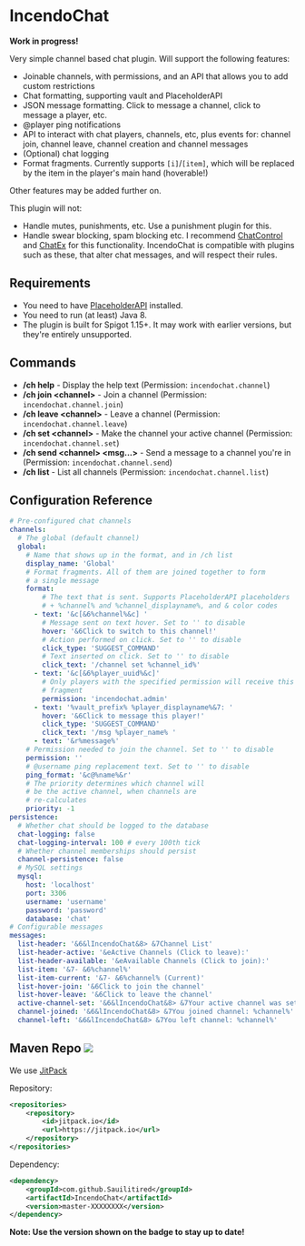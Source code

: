 # IncendoChat

**Work in progress!** 

Very simple channel based chat plugin. Will support the following features:
- Joinable channels, with permissions, and an API that allows you to add custom restrictions
- Chat formatting, supporting vault and PlaceholderAPI 
- JSON message formatting. Click to message a channel, click to message a player, etc. 
- @player ping notifications
- API to interact with chat players, channels, etc, plus events for: channel join,
 channel leave, channel creation and channel messages
- (Optional) chat logging
- Format fragments. Currently supports `[i]`/`[item]`, which will be replaced by 
  the item in the player's main hand (hoverable!)

Other features may be added further on.

This plugin will not:
- Handle mutes, punishments, etc. Use a punishment plugin for this.
- Handle swear blocking, spam blocking etc. I recommend [ChatControl](https://www.spigotmc.org/resources/chatcontrol™-the-ultimate-chat-plugin-500-000-downloads-1-2-5-1-15-2.271/)
and [ChatEx](https://dev.bukkit.org/projects/chatex) for this functionality. IncendoChat
is compatible with plugins such as these, that alter chat messages, and will respect
their rules.

## Requirements
- You need to have [PlaceholderAPI](https://www.spigotmc.org/resources/placeholderapi.6245/) installed.
- You need to run (at least) Java 8.
- The plugin is built for Spigot 1.15+. It may work with earlier versions, but they're entirely unsupported.

## Commands
- **/ch help** - Display the help text (Permission: `incendochat.channel`)
- **/ch join \<channel\>** - Join a channel (Permission: `incendochat.channel.join`)
- **/ch leave \<channel\>** - Leave a channel (Permission: `incendochat.channel.leave`)
- **/ch set \<channel\>** - Make the channel your active channel (Permission: `incendochat.channel.set`)
- **/ch send \<channel\> \<msg...\>** - Send a message to a channel you're in (Permission: `incendochat.channel.send`)
- **/ch list** - List all channels (Permission: `incendochat.channel.list`)

## Configuration Reference

```yaml
# Pre-configured chat channels
channels:
  # The global (default channel)
  global:
    # Name that shows up in the format, and in /ch list
    display_name: 'Global'
    # Format fragments. All of them are joined together to form
    # a single message
    format:
        # The text that is sent. Supports PlaceholderAPI placeholders
        # + %channel% and %channel_displayname%, and & color codes
      - text: '&c[&6%channel%&c] '
        # Message sent on text hover. Set to '' to disable 
        hover: '&6Click to switch to this channel!'
        # Action performed on click. Set to '' to disable
        click_type: 'SUGGEST_COMMAND'
        # Text inserted on click. Set to '' to disable
        click_text: '/channel set %channel_id%'
      - text: '&c[&6%player_uuid%&c]'
        # Only players with the specified permission will receive this
        # fragment
        permission: 'incendochat.admin'
      - text: '%vault_prefix% %player_displayname%&7: '
        hover: '&6Click to message this player!'
        click_type: 'SUGGEST_COMMAND'
        click_text: '/msg %player_name% '
      - text: '&r%message%'
    # Permission needed to join the channel. Set to '' to disable
    permission: ''
    # @username ping replacement text. Set to '' to disable
    ping_format: '&c@%name%&r'
    # The priority determines which channel will
    # be the active channel, when channels are
    # re-calculates
    priority: -1
persistence:
  # Whether chat should be logged to the database
  chat-logging: false
  chat-logging-interval: 100 # every 100th tick
  # Whether channel memberships should persist
  channel-persistence: false
  # MySQL settings
  mysql:
    host: 'localhost'
    port: 3306
    username: 'username'
    password: 'password'
    database: 'chat'
# Configurable messages
messages:
  list-header: '&6&lIncendoChat&8> &7Channel List'
  list-header-active: '&eActive Channels (Click to leave):'
  list-header-available: '&eAvailable Channels (Click to join):'
  list-item: '&7- &6%channel%'
  list-item-current: '&7- &6%channel% (Current)'
  list-hover-join: '&6Click to join the channel'
  list-hover-leave: '&6Click to leave the channel'
  active-channel-set: '&6&lIncendoChat&8> &7Your active channel was set to: %channel%'
  channel-joined: '&6&lIncendoChat&8> &7You joined channel: %channel%'
  channel-left: '&6&lIncendoChat&8> &7You left channel: %channel%'
```

## Maven Repo [![](https://jitpack.io/v/Sauilitired/IncendoChat.svg)](https://jitpack.io/#Sauilitired/IncendoChat)

We use [JitPack](https://jitpack.io/#Sauilitired/IncendoCha)

Repository:
```xml
<repositories>
    <repository>
        <id>jitpack.io</id>
        <url>https://jitpack.io</url>
    </repository>
</repositories>
```

Dependency:
```xml
<dependency>
    <groupId>com.github.Sauilitired</groupId>
    <artifactId>IncendoChat</artifactId>
    <version>master-XXXXXXXX</version>
</dependency>
```

**Note: Use the version shown on the badge to stay up to date!**
